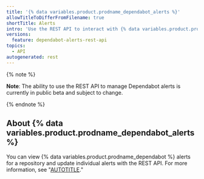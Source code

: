 ```yaml
---
title: '{% data variables.product.prodname_dependabot_alerts %}'
allowTitleToDifferFromFilename: true
shortTitle: Alerts
intro: 'Use the REST API to interact with {% data variables.product.prodname_dependabot %} alerts for a repository.'
versions:
  feature: dependabot-alerts-rest-api
topics:
  - API
autogenerated: rest
---
```


{% note %}

**Note**: The ability to use the REST API to manage Dependabot alerts is currently in public beta and subject to change.

{% endnote %}

## About {% data variables.product.prodname_dependabot_alerts %}

You can view {% data variables.product.prodname_dependabot %} alerts for a repository and update individual alerts with the REST API. For more information, see "[AUTOTITLE](/code-security/dependabot/dependabot-alerts/about-dependabot-alerts)."


<!-- Content after this section is automatically generated -->
